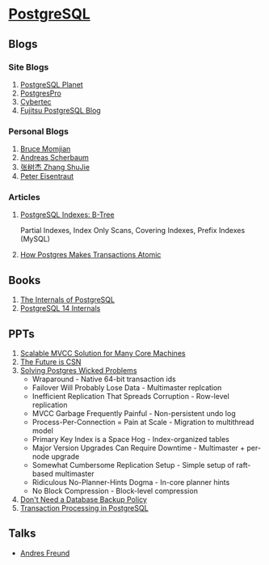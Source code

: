 # [PostgreSQL][]

## Blogs

### Site Blogs

1. [PostgreSQL Planet](https://planet.postgresql.org/)
2. [PostgresPro](https://postgrespro.com/blog)
3. [Cybertec](https://www.cybertec-postgresql.com/en/blog/)
4. [Fujitsu PostgreSQL Blog](https://www.postgresql.fastware.com/blog)

### Personal Blogs

1. [Bruce Momjian](https://momjian.us/)
2. [Andreas Scherbaum](https://andreas.scherbaum.la/)
3. [张树杰 Zhang ShuJie](http://zhangshujie.cn/)
4. [Peter Eisentraut](http://peter.eisentraut.org/)


### Articles

1. [PostgreSQL Indexes: B-Tree](https://commandprompt.com/education/postgresql-indexes-b-tree/)

   Partial Indexes, Index Only Scans, Covering Indexes, Prefix Indexes (MySQL)

2. [How Postgres Makes Transactions Atomic](https://brandur.org/postgres-atomicity)


## Books

1. [The Internals of PostgreSQL](https://www.interdb.jp/pg/)
2. [PostgreSQL 14 Internals](https://postgrespro.com/community/books/internals)


## PPTs

1. [Scalable MVCC Solution for Many Core Machines](https://www.pgcon.org/2015/schedule/events/810.en.html)
2. [The Future is CSN](https://postgrespro.ru/media/2019/10/26/future_is_csn.pdf)
3. [Solving Postgres Wicked Problems](https://www.socallinuxexpo.org/sites/default/files/presentations/solving-postgres-wicked-problems.pdf)
   * Wraparound - Native 64-bit transaction ids
   * Failover Will Probably Lose Data - Multimaster replcation
   * Inefficient Replication That Spreads Corruption - Row-level replication
   * MVCC Garbage Frequently Painful - Non-persistent undo log
   * Process-Per-Connection = Pain at Scale - Migration to multithread model
   * Primary Key Index is a Space Hog - Index-organized tables
   * Major Version Upgrades Can Require Downtime - Multimaster + per-node upgrade
   * Somewhat Cumbersome Replication Setup - Simple setup of raft-based multimaster
   * Ridiculous No-Planner-Hints Dogma - In-core planner hints
   * No Block Compression - Block-level compression
4. [Don't Need a Database Backup Policy](https://www.postgresql.eu/events/pgdaymed2023/sessions/session/4506/slides/375/Don't%20Need%20DB%20Backup%20Policy%20V4.pdf)
4. [Transaction Processing in PostgreSQL](https://www.postgresql.org/files/developer/transactions.pdf)


## Talks

* [Andres Freund](https://anarazel.de/talks/)


[PostgreSQL]: https://www.postgresql.org/docs/current/index.html
